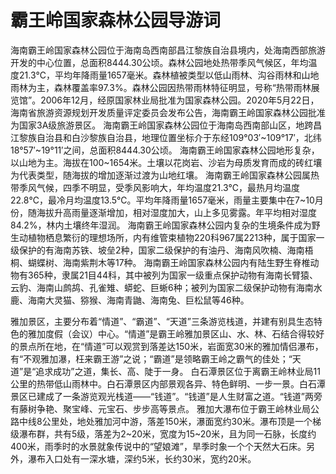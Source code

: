 # 霸王岭国家森林公园导游词
海南霸王岭国家森林公园位于海南岛西南部昌江黎族自治县境内，处海南西部旅游开发的中心位置，总面积8444.30公顷。森林公园地处热带季风气候区，年均温度21.3℃，平均年降雨量1657毫米。森林植被类型以低山雨林、沟谷雨林和山地雨林为主，森林覆盖率97.3%。森林公园因热带雨林特征明显，号称“热带雨林展览馆”。2006年12月，经原国家林业局批准为国家森林公园。2020年5月22日，海南省旅游资源规划开发质量评定委员会发布公告，海南霸王岭国家森林公园批准为国家3A级旅游景区。
海南霸王岭国家森林公园位于海南岛西南部山区，地跨昌江黎族自治县和白沙黎族自治县，地理位置坐标介于东经109°03′~109°17′，北纬18°57′~19°11′之间，总面积8444.30公顷。
海南霸王岭国家森林公园地形复杂，以山地为主。海拔在100~1654米。土壤以花岗岩、沙岩为母质发育而成的砖红壤为代表类型，随海拔的增加逐渐过渡为山地红壤。
海南霸王岭国家森林公园属热带季风气候，四季不明显，受季风影响大，年均温度21.3℃，最热月均温度22.8℃，最冷月均温度13.5℃。平均年降雨量1657毫米，雨量主要集中在7~10月份，随海拔升高雨量逐渐增加，相对湿度加大，山上多见雾露。年平均相对湿度84.2%，林内土壤终年湿润。
海南霸王岭国家森林公园内复杂的生境条件成为野生动植物栖息繁衍的理想场所，内有维管束植物220科967属2213种，属于国家一级保护的有海南苏铁、坡垒2种，国家二级保护的有油丹、海南风吹楠、海南梧桐、蝴蝶树、海南紫荆木等17种。
海南霸王岭国家森林公园内有陆生野生脊椎动物有365种，隶属21目44科，其中被列为国家一级重点保护动物有海南长臂猿、云豹、海南山鹧鸪、孔雀雉、蟒蛇、巨蜥6种；被列为国家二级保护动物有海南水鹿、海南大灵猫、猕猴、海南青鼬、海南兔、巨松鼠等46种。

雅加景区，主要分布着“情道”、“霸道”、“天道”三条游览栈道，并建有别具生态特色的雅加度假（会议）中心。“情道”是霸王岭雅加景区山、水、林、石结合得较好的景点所在地，在“情道”可以观赏到落差达150米，岩面宽30米的雅加情侣瀑布，有“不观雅加瀑，枉来霸王游”之说；“霸道”是领略霸王岭之霸气的佳处；“天道”是“追求成功”之道，集长、高、陡于一身。
白石潭景区位于离霸王岭林业局11公里的热带低山雨林中。白石潭景区内部景观各异、特色鲜明、一步一景。白石潭景区已建成了一条游览观光栈道——“钱道”。“钱道”是人生财富之道。“钱道”两旁有藤树争艳、聚宝峰、元宝石、步步高等景点。
雅加大瀑布位于霸王岭林业局公路中线8公里处，地处雅加河中游，落差150米，瀑面宽约30米。瀑布顶是一个梯级瀑布群，共有5级，落差为2~20米，宽度为15~20米，且为同一石脉，长度约400米，雨季时的水景就象传说中的“望娘滩”，旱季时象一个个天然大石床。另外，瀑布入口处有一深水塘，深约5米，长约30米，宽约20米。